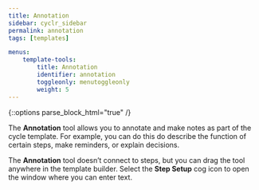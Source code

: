```yaml
---
title: Annotation
sidebar: cyclr_sidebar
permalink: annotation
tags: [templates]

menus:
    template-tools:
        title: Annotation
        identifier: annotation
        toggleonly: menutoggleonly
        weight: 5
---
```

{::options parse_block_html="true" /}
<section class="card">

The **Annotation** tool allows you to annotate and make notes as part of the cycle template. For example, you can do this do describe the function of certain steps, make reminders, or explain decisions.

The **Annotation** tool doesn’t connect to steps, but you can drag the tool anywhere in the template builder. Select the **Step Setup** cog icon to open the window where you can enter text.

</section>
